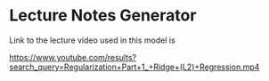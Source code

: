 # Lecture Notes Generator
Link to the lecture video used in this model is


https://www.youtube.com/results?search_query=Regularization+Part+1_+Ridge+(L2)+Regression.mp4
